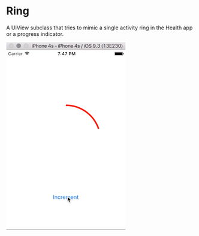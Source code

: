 # Ring

A UIView subclass that tries to mimic a single activity ring in the Health app or a progress indicator.

![animation](animation-small.gif)